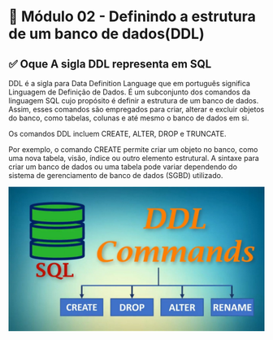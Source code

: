 # 📝 Módulo 02 - Definindo a estrutura de um banco de dados(DDL)
## ✅ Oque A sigla DDL representa em SQL
DDL é a sigla para Data Definition Language que em português significa Linguagem de Definição de Dados. É um subconjunto dos comandos da linguagem SQL cujo propósito é definir a estrutura de um banco de dados. Assim, esses comandos são empregados para criar, alterar e excluir objetos do banco, como tabelas, colunas e até mesmo o banco de dados em si.

Os comandos DDL incluem CREATE, ALTER, DROP e TRUNCATE.

Por exemplo, o comando CREATE permite criar um objeto no banco, como uma nova tabela, visão, índice ou outro elemento estrutural. A sintaxe para criar um banco de dados ou uma tabela pode variar dependendo do sistema de gerenciamento de banco de dados (SGBD) utilizado.

<img src="./assets/img-02.jpg">
